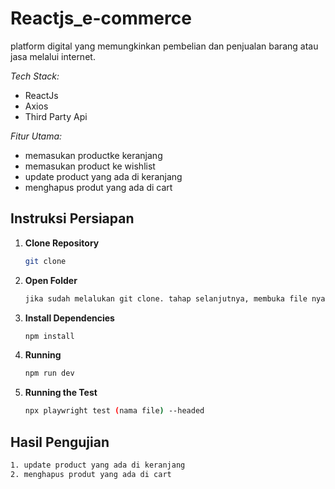 # Reactjs_e-commerce

platform digital yang memungkinkan pembelian dan penjualan barang atau jasa melalui internet.

_Tech Stack:_

- ReactJs
- Axios
- Third Party Api

_Fitur Utama:_

- memasukan productke keranjang
- memasukan product ke wishlist
- update product yang ada di keranjang
- menghapus produt yang ada di cart

## Instruksi Persiapan

1.  **Clone Repository**

    ```bash
    git clone
    ```

2.  **Open Folder**

    ```bash
    jika sudah melalukan git clone. tahap selanjutnya, membuka file nya dengan klik kanan lalu buka Terminal dan ketik "code .", dan pindah folder "cd client"
    ```

3.  **Install Dependencies**

    ```bash
    npm install
    ```

4.  **Running**

    ```bash
    npm run dev
    ```

5.  **Running the Test**
    ```bash
    npx playwright test (nama file) --headed
    ```

## Hasil Pengujian

```bash
1. update product yang ada di keranjang
2. menghapus produt yang ada di cart
```

